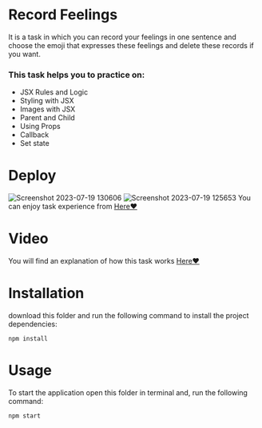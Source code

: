 # Record Feelings
It is a task in which you can record your feelings in one sentence and choose the emoji that expresses these feelings and delete these records if you want.<br>
### This task helps you to practice on:
- JSX Rules and Logic
- Styling with JSX
- Images with JSX
- Parent and Child
- Using Props
- Callback
- Set state

# Deploy
![Screenshot 2023-07-19 130606](https://github.com/NourAyman10/React-Hooks-MSP23/assets/83882344/ceeba599-abad-4349-9ce8-37be3039ccde)
![Screenshot 2023-07-19 125653](https://github.com/NourAyman10/React-Hooks-MSP23/assets/83882344/bc71d59d-fa31-49c0-913a-abfc21ee8714)
You can enjoy task experience from [Here❤️](https://recordfeelings.nourayman.repl.co/)

# Video
You will find an explanation of how this task works [Here❤️](https://drive.google.com/drive/folders/1wS6ipaV9ee1jOLwLXEaOXrAACtU6AAj1?usp=sharing)

# Installation
download this folder and run the following command to install the project dependencies:
```
npm install
```

# Usage
To start the application open this folder in terminal and, run the following command:
```
npm start
```
